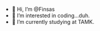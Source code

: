 - 👋 Hi, I’m @Finsas
- 👀 I’m interested in coding...duh.
- 🌱 I’m currently studying at TAMK.

<!---
Finsas/Finsas is a ✨ special ✨ repository because its `README.md` (this file) appears on your GitHub profile.
You can click the Preview link to take a look at your changes.
--->

